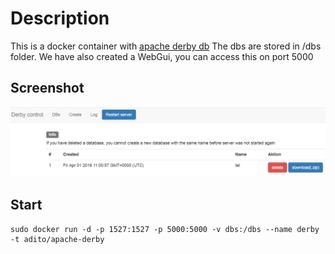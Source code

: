 # Description
This is a docker container with [apache derby db](https://db.apache.org/derby/)
The dbs are stored in /dbs folder. We have also created a WebGui, you can access this on port 5000

## Screenshot
![derby-gui](/screenshot/derby.PNG)

## Start
    sudo docker run -d -p 1527:1527 -p 5000:5000 -v dbs:/dbs --name derby -t adito/apache-derby